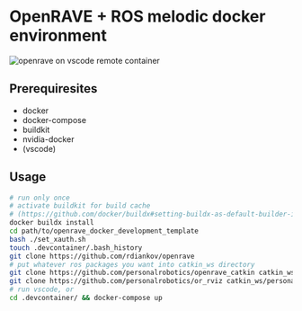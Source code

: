 # OpenRAVE + ROS melodic docker environment

![openrave on vscode remote container](https://i.gyazo.com/d856a7f339f7e77fd52a7bab6cda6983.png)
## Prerequiresites
- docker
- docker-compose
- buildkit
- nvidia-docker
- (vscode)

## Usage

```sh
# run only once
# activate buildkit for build cache
# (https://github.com/docker/buildx#setting-buildx-as-default-builder-in-docker-1903)
docker buildx install
cd path/to/openrave_docker_development_template
bash ./set_xauth.sh
touch .devcontainer/.bash_history
git clone https://github.com/rdiankov/openrave
# put whatever ros packages you want into catkin_ws directory
git clone https://github.com/personalrobotics/openrave_catkin catkin_ws/personalrobotics/openrave_catkin
git clone https://github.com/personalrobotics/or_rviz catkin_ws/personalrobotics/or_rviz
# run vscode, or
cd .devcontainer/ && docker-compose up


```
